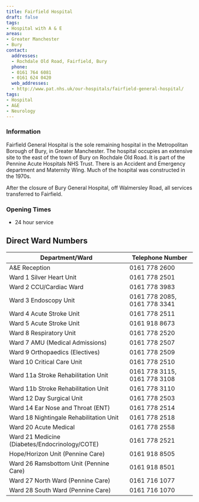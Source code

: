 ```yaml
---
title: Fairfield Hospital
draft: false
tags:
- Hospital with A & E
areas:
- Greater Manchester
- Bury
contact:
  addresses:
  - Rochdale Old Road, Fairfield, Bury
  phone:
  - 0161 764 6081
  - 0161 624 0420
  web_addresses:
  - http://www.pat.nhs.uk/our-hospitals/fairfield-general-hospital/
tags:
- Hospital
- A&E
- Neurology
---
```


### Information

Fairfield General Hospital is the sole remaining hospital in the
Metropolitan Borough of Bury, in Greater Manchester. The hospital occupies
an extensive site to the east of the town of Bury on Rochdale Old Road. It
is part of the Pennine Acute Hospitals NHS Trust. There is an Accident and
Emergency department and Maternity Wing. Much of the hospital was
constructed in the 1970s.

After the closure of Bury General Hospital, off Walmersley Road, all
services transferred to Fairfield.

### Opening Times
* 24 hour service

## Direct Ward Numbers

| Department/Ward                                | Telephone Number             |
| ---------------                                | ----------------             |
| A&E Reception                                  | 0161 778 2600                |
| Ward 1 Silver Heart Unit                       | 0161 778 2501                |
| Ward 2 CCU/Cardiac Ward                        | 0161 778 3983                |
| Ward 3 Endoscopy Unit                          | 0161 778 2085, 0161 778 3341 |
| Ward 4 Acute Stroke Unit                       | 0161 778 2511                |
| Ward 5 Acute Stroke Unit                       | 0161 918 8673                |
| Ward 8 Respiratory Unit                        | 0161 778 2520                |
| Ward 7 AMU (Medical Admissions)                | 0161 778 2507                |
| Ward 9 Orthopaedics (Electives)                | 0161 778 2509                |
| Ward 10 Critical Care Unit                     | 0161 778 2510                |
| Ward 11a Stroke Rehabilitation Unit            | 0161 778 3115, 0161 778 3108 |
| Ward 11b Stroke Rehabilitation Unit            | 0161 778 3110                |
| Ward 12 Day Surgical Unit                      | 0161 778 2503                |
| Ward 14 Ear Nose and Throat (ENT)              | 0161 778 2514                |
| Ward 18 Nightingale Rehabilitation Unit        | 0161 778 2518                |
| Ward 20 Acute Medical                          | 0161 778 2558                |
| Ward 21 Medicine (Diabetes/Endocrinology/COTE) | 0161 778 2521                |
| Hope/Horizon Unit (Pennine Care)               | 0161 918 8505                |
| Ward 26 Ramsbottom Unit (Pennine Care)         | 0161 918 8501                |
| Ward 27 North Ward (Pennine Care)              | 0161 716 1077                |
| Ward 28 South Ward (Pennine Care)              | 0161 716 1070                |
